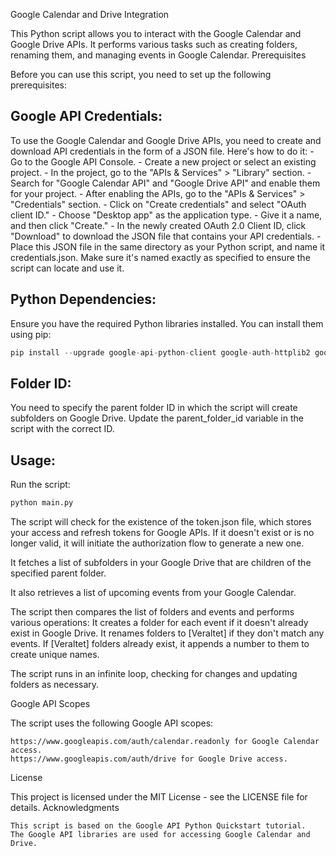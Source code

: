 Google Calendar and Drive Integration

This Python script allows you to interact with the Google Calendar and Google Drive APIs. It performs various tasks such as creating folders, renaming them, and managing events in Google Calendar.
Prerequisites

Before you can use this script, you need to set up the following prerequisites:

Google API Credentials:
---------------

To use the Google Calendar and Google Drive APIs, you need to create and download API credentials in the form of a JSON file. Here's how to do it:
    - Go to the Google API Console.
    - Create a new project or select an existing project.
    - In the project, go to the "APIs & Services" > "Library" section.
    - Search for "Google Calendar API" and "Google Drive API" and enable them for your project.
    - After enabling the APIs, go to the "APIs & Services" > "Credentials" section.
    - Click on "Create credentials" and select "OAuth client ID."
    - Choose "Desktop app" as the application type.
    - Give it a name, and then click "Create."
    - In the newly created OAuth 2.0 Client ID, click "Download" to download the JSON file that contains your API credentials.
    - Place this JSON file in the same directory as your Python script, and name it credentials.json. Make sure it's named exactly as specified to ensure the script can locate and use it.

Python Dependencies:
---------------
Ensure you have the required Python libraries installed. You can install them using pip:
    
```python
pip install --upgrade google-api-python-client google-auth-httplib2 google-auth-oauthlib
```

Folder ID:
---------------
You need to specify the parent folder ID in which the script will create subfolders on Google Drive. Update the parent_folder_id variable in the script with the correct ID.

Usage:
---------------

Run the script:
```python
python main.py
```
The script will check for the existence of the token.json file, which stores your access and refresh tokens for Google APIs. If it doesn't exist or is no longer valid, it will initiate the authorization flow to generate a new one.

It fetches a list of subfolders in your Google Drive that are children of the specified parent folder.

It also retrieves a list of upcoming events from your Google Calendar.

The script then compares the list of folders and events and performs various operations:
It creates a folder for each event if it doesn't already exist in Google Drive.
It renames folders to [Veraltet] if they don't match any events.
If [Veraltet] folders already exist, it appends a number to them to create unique names.

The script runs in an infinite loop, checking for changes and updating folders as necessary.

Google API Scopes

The script uses the following Google API scopes:

    https://www.googleapis.com/auth/calendar.readonly for Google Calendar access.
    https://www.googleapis.com/auth/drive for Google Drive access.

License

This project is licensed under the MIT License - see the LICENSE file for details.
Acknowledgments

    This script is based on the Google API Python Quickstart tutorial.
    The Google API libraries are used for accessing Google Calendar and Drive.
